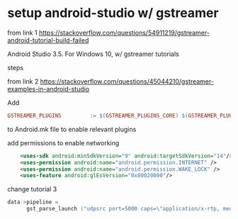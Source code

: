 # setup android-studio w/ gstreamer


from link 1
https://stackoverflow.com/questions/54911219/gstreamer-android-tutorial-build-failed

Android Studio 3.5. For Windows 10, w/ gstreamer tutorials

steps


from link 2
https://stackoverflow.com/questions/45044210/gstreamer-examples-in-android-studio




Add
```makefile
GSTREAMER_PLUGINS         := $(GSTREAMER_PLUGINS_CORE) $(GSTREAMER_PLUGINS_SYS) $(GSTREAMER_PLUGINS_EFFECTS) $(GSTREAMER_PLUGINS_CODECS_RESTRICTED) $(GSTREAMER_PLUGINS_NET) $(GSTREAMER_PLUGINS_PLAYBACK) $(GSTREAMER_PLUGINS_CODECS)
```
to Android.mk file to enable relevant plugins


add permissions to enable networking
```xml
    <uses-sdk android:minSdkVersion="9" android:targetSdkVersion="14"/>
    <uses-permission android:name="android.permission.INTERNET" />
    <uses-permission android:name="android.permission.WAKE_LOCK" />
    <uses-feature android:glEsVersion="0x00020000"/>
```



change tutorial 3

```c
data->pipeline =
      gst_parse_launch ("udpsrc port=5000 caps=\"application/x-rtp, media=video, clock-rate=90000, encoding-name=H264, sprop-parameter-sets=\\\"J2QAKKwrQCgC3YCA8SJq\\\\,KO4BNyw\\\\=\\\", payload=96\" ! queue ! rtph264depay  ! queue ! decodebin ! videoconvert ! autovideosink", &error);
```
